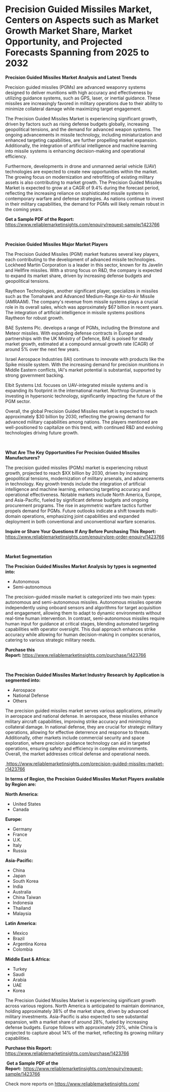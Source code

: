 <p><h1>Precision Guided Missiles Market, Centers on Aspects such as Market Growth Market Share, Market Opportunity, and Projected Forecasts Spanning from 2025 to 2032</h1></p><p><strong>Precision Guided Missiles Market Analysis and Latest Trends</strong></p>
<p><p>Precision guided missiles (PGMs) are advanced weaponry systems designed to deliver munitions with high accuracy and effectiveness by utilizing guidance systems, such as GPS, laser, or inertial guidance. These missiles are increasingly favored in military operations due to their ability to minimize collateral damage while maximizing target engagement.</p><p>The Precision Guided Missiles Market is experiencing significant growth, driven by factors such as rising defense budgets globally, increasing geopolitical tensions, and the demand for advanced weapon systems. The ongoing advancements in missile technology, including miniaturization and enhanced targeting capabilities, are further propelling market expansion. Additionally, the integration of artificial intelligence and machine learning into missile systems is enhancing decision-making and operational efficiency.</p><p>Furthermore, developments in drone and unmanned aerial vehicle (UAV) technologies are expected to create new opportunities within the market. The growing focus on modernization and retrofitting of existing military assets is also contributing to market growth. The Precision Guided Missiles Market is expected to grow at a CAGR of 9.4% during the forecast period, reflecting the increasing reliance on sophisticated missile systems in contemporary warfare and defense strategies. As nations continue to invest in their military capabilities, the demand for PGMs will likely remain robust in the coming years.</p></p>
<p><strong>Get a Sample PDF of the Report:&nbsp;</strong> <a href="https://www.reliablemarketinsights.com/enquiry/request-sample/1423766?utm_campaign=3583&utm_medium=2&utm_source=Github&utm_content=ia&utm_term=11042025&utm_id=precision-guided-missiles">https://www.reliablemarketinsights.com/enquiry/request-sample/1423766</a></p>
<p>&nbsp;</p>
<p><strong>Precision Guided Missiles Major Market Players</strong></p>
<p><p>The Precision Guided Missiles (PGM) market features several key players, each contributing to the development of advanced missile technologies. Lockheed Martin Corporation is a leader in this sector, known for its Javelin and Hellfire missiles. With a strong focus on R&D, the company is expected to expand its market share, driven by increasing defense budgets and geopolitical tensions.</p><p>Raytheon Technologies, another significant player, specializes in missiles such as the Tomahawk and Advanced Medium-Range Air-to-Air Missile (AMRAAM). The company's revenue from missile systems plays a crucial role in its overall sales, which was approximately $67 billion in recent years. The integration of artificial intelligence in missile systems positions Raytheon for robust growth.</p><p>BAE Systems Plc. develops a range of PGMs, including the Brimstone and Meteor missiles. With expanding defense contracts in Europe and partnerships with the UK Ministry of Defence, BAE is poised for steady market growth, estimated at a compound annual growth rate (CAGR) of around 5% over the next few years.</p><p>Israel Aerospace Industries (IAI) continues to innovate with products like the Spike missile system. With the increasing demand for precision munitions in Middle Eastern conflicts, IAI's market potential is substantial, supported by strong government backing.</p><p>Elbit Systems Ltd. focuses on UAV-integrated missile systems and is expanding its footprint in the international market. Northrop Grumman is investing in hypersonic technology, significantly impacting the future of the PGM sector.</p><p>Overall, the global Precision Guided Missiles market is expected to reach approximately $30 billion by 2030, reflecting the growing demand for advanced military capabilities among nations. The players mentioned are well-positioned to capitalize on this trend, with continued R&D and evolving technologies driving future growth.</p></p>
<p>&nbsp;</p>
<p><strong>What Are The Key Opportunities For Precision Guided Missiles Manufacturers?</strong></p>
<p><p>The precision guided missiles (PGMs) market is experiencing robust growth, projected to reach $XX billion by 2030, driven by increasing geopolitical tensions, modernization of military arsenals, and advancements in technology. Key growth trends include the integration of artificial intelligence and machine learning, enhancing targeting accuracy and operational effectiveness. Notable markets include North America, Europe, and Asia-Pacific, fueled by significant defense budgets and ongoing procurement programs. The rise in asymmetric warfare tactics further propels demand for PGMs. Future outlooks indicate a shift towards multi-domain operations, emphasizing joint capabilities and expanded deployment in both conventional and unconventional warfare scenarios.</p></p>
<p><strong>Inquire or Share Your Questions If Any Before Purchasing This Report:</strong> <a href="https://www.reliablemarketinsights.com/enquiry/pre-order-enquiry/1423766?utm_campaign=3583&utm_medium=2&utm_source=Github&utm_content=ia&utm_term=11042025&utm_id=precision-guided-missiles">https://www.reliablemarketinsights.com/enquiry/pre-order-enquiry/1423766</a></p>
<p>&nbsp;</p>
<p><strong>Market Segmentation</strong></p>
<p><strong>The Precision Guided Missiles Market Analysis by types is segmented into:</strong></p>
<p><ul><li>Autonomous</li><li>Semi-autonomous</li></ul></p>
<p><p>The precision-guided missile market is categorized into two main types: autonomous and semi-autonomous missiles. Autonomous missiles operate independently using onboard sensors and algorithms for target acquisition and engagement, allowing them to adapt to dynamic environments without real-time human intervention. In contrast, semi-autonomous missiles require human input for guidance at critical stages, blending automated targeting capabilities with operator oversight. This dual approach enhances strike accuracy while allowing for human decision-making in complex scenarios, catering to various strategic military needs.</p></p>
<p><strong>Purchase this Report:&nbsp;</strong><a href="https://www.reliablemarketinsights.com/purchase/1423766?utm_campaign=3583&utm_medium=2&utm_source=Github&utm_content=ia&utm_term=11042025&utm_id=precision-guided-missiles">https://www.reliablemarketinsights.com/purchase/1423766</a></p>
<p>&nbsp;</p>
<p><strong>The Precision Guided Missiles Market Industry Research by Application is segmented into:</strong></p>
<p><ul><li>Aerospace</li><li>National Defense</li><li>Others</li></ul></p>
<p><p>The precision guided missiles market serves various applications, primarily in aerospace and national defense. In aerospace, these missiles enhance military aircraft capabilities, improving strike accuracy and minimizing collateral damage. In national defense, they are crucial for strategic military operations, allowing for effective deterrence and response to threats. Additionally, other markets include commercial security and space exploration, where precision guidance technology can aid in targeted operations, ensuring safety and efficiency in complex environments. Overall, the market addresses critical defense and operational needs.</p></p>
<p><a href="https://www.reliablemarketinsights.com/precision-guided-missiles-market-r1423766?utm_campaign=3583&utm_medium=2&utm_source=Github&utm_content=ia&utm_term=11042025&utm_id=precision-guided-missiles">&nbsp;https://www.reliablemarketinsights.com/precision-guided-missiles-market-r1423766</a></p>
<p><strong>In terms of Region, the Precision Guided Missiles Market Players available by Region are:</strong></p>
<p>
    <p> <strong> North America: </strong>
        <ul>
            <li>United States</li>
            <li>Canada</li>
        </ul>
        </p> 
    <p> <strong> Europe: </strong>
        <ul>
            <li>Germany</li>
            <li>France</li>
            <li>U.K.</li>
            <li>Italy</li>
            <li>Russia</li>
        </ul>
        </p> 
    <p> <strong> Asia-Pacific: </strong>
        <ul>
            <li>China</li>
            <li>Japan</li>
            <li>South Korea</li>
            <li>India</li>
            <li>Australia</li>
            <li>China Taiwan</li>
            <li>Indonesia</li>
            <li>Thailand</li>
            <li>Malaysia</li>
        </ul>
        </p> 
    <p> <strong> Latin America: </strong>
        <ul>
            <li>Mexico</li>
            <li>Brazil</li>
            <li>Argentina Korea</li>
            <li>Colombia</li>
        </ul>
        </p> 
    <p> <strong> Middle East & Africa: </strong>
        <ul>
            <li>Turkey</li>
            <li>Saudi</li>
            <li>Arabia</li>
            <li>UAE</li>
            <li>Korea</li>
        </ul>
    </p>
    </p>
<p><p>The Precision Guided Missiles Market is experiencing significant growth across various regions. North America is anticipated to maintain dominance, holding approximately 38% of the market share, driven by advanced military investments. Asia-Pacific is also expected to see substantial expansion, with a market share of around 28%, fueled by increasing defense budgets. Europe follows with approximately 20%, while China is projected to capture about 14% of the market, reflecting its growing military capabilities.</p></p>
<p><strong>Purchase this Report: </strong><a href="https://www.reliablemarketinsights.com/purchase/1423766?utm_campaign=3583&utm_medium=2&utm_source=Github&utm_content=ia&utm_term=11042025&utm_id=precision-guided-missiles">https://www.reliablemarketinsights.com/purchase/1423766</a></p>
<p>&nbsp;<strong>Get a Sample PDF of the Report:&nbsp;&nbsp;</strong><a href="https://www.reliablemarketinsights.com/enquiry/request-sample/1423766?utm_campaign=3583&utm_medium=2&utm_source=Github&utm_content=ia&utm_term=11042025&utm_id=precision-guided-missiles">https://www.reliablemarketinsights.com/enquiry/request-sample/1423766</a></p>
<p><strong></strong></p>
<p>Check more reports on <a href="https://www.reliablemarketinsights.com/?utm_campaign=3583&utm_medium=2&utm_source=Github&utm_content=ia&utm_term=11042025&utm_id=precision-guided-missiles">https://www.reliablemarketinsights.com/</a></p>